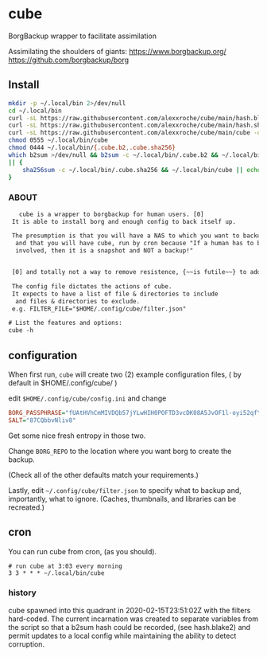 # cube
BorgBackup wrapper to facilitate assimilation

Assimilating the shoulders of giants: https://www.borgbackup.org/ https://github.com/borgbackup/borg 

## Install

```bash
mkdir -p ~/.local/bin 2>/dev/null
cd ~/.local/bin
curl -sL https://raw.githubusercontent.com/alexxroche/cube/main/hash.blake2 -o ~/.local/bin/.cube.b2
curl -sL https://raw.githubusercontent.com/alexxroche/cube/main/hash.sha256 -o ~/.local/bin/.cube.sha256
curl -sL https://raw.githubusercontent.com/alexxroche/cube/main/cube -o ~/.local/bin/cube
chmod 0555 ~/.local/bin/cube
chmod 0444 ~/.local/bin/{.cube.b2,.cube.sha256} 
which b2sum >/dev/null && b2sum -c ~/.local/bin/.cube.b2 && ~/.local/bin/cube \
|| { 
    sha256sum -c ~/.local/bin/.cube.sha256 && ~/.local/bin/cube || echo "[e] cube hashes failed. Do not use" 
}
```

### ABOUT

```txt
   cube is a wrapper to borgbackup for human users. [0]
 It is able to install borg and enough config to back itself up.

 The presumption is that you will have a NAS to which you want to backup,
  and that you will have cube, run by cron because "If a human has to be
  involved, then it is a snapshot and NOT a backup!"


 [0] and totally not a way to remove resistence, {~~is futile~~} to addoption.

 The config file dictates the actions of cube.
 It expects to have a list of file & directories to include
  and files & directories to exclude.
 e.g. FILTER_FILE="$HOME/.config/cube/filter.json"

# List the features and options:
cube -h

```

## configuration

When first run, `cube` will create two (2) example configuration files, ( by
default in $HOME/.config/cube/ )

edit `$HOME/.config/cube/config.ini`
and change 
```ini
BORG_PASSPHRASE="fUAtHVhCmMIVDQb57jYLwHIH0POFTD3vcDK08A5JvOF1l-oyi52qfYSLoiRBMS"
SALT="87CQbbvNliv8"
```

Get some nice fresh entropy in those two.

Change `BORG_REPO` to the location where you want borg to create the backup.

(Check all of the other defaults match your requirements.)

Lastly, edit `~/.config/cube/filter.json` to specify what to backup and,
importantly, what to ignore. (Caches, thumbnails, and libraries can be recreated.)

## cron

You can run cube from cron, (as you should).
```crontab
# run cube at 3:03 every morning
3 3 * * * ~/.local/bin/cube
```

### history
cube spawned into this quadrant in 2020-02-15T23:51:02Z
with the filters hard-coded. The current incarnation was created
to separate variables from the script so that a b2sum hash could be recorded,
(see hash.blake2) and permit updates to a local config while maintaining
the ability to detect corruption.

